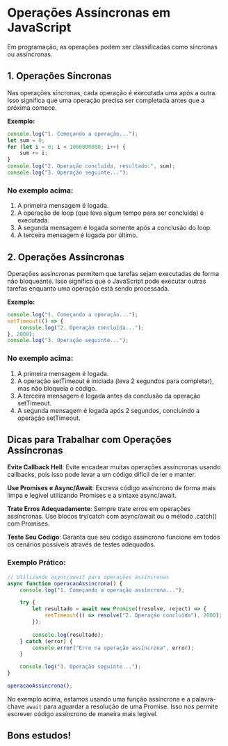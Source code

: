 # Operações Assíncronas em JavaScript

Em programação, as operações podem ser classificadas como síncronas ou assíncronas.

## 1. Operações Síncronas

Nas operações síncronas, cada operação é executada uma após a outra. Isso significa que uma operação precisa ser completada antes que a próxima comece. 

**Exemplo:**
```javascript
console.log("1. Começando a operação...");
let sum = 0;
for (let i = 0; i < 1000000000; i++) {
    sum += i;
}
console.log("2. Operação concluída, resultado:", sum);
console.log("3. Operação seguinte...");
```

### No exemplo acima:
1. A primeira mensagem é logada.
2. A operação de loop (que leva algum tempo para ser concluída) é executada.
3. A segunda mensagem é logada somente após a conclusão do loop.
4. A terceira mensagem é logada por último.


## 2. Operações Assíncronas

Operações assíncronas permitem que tarefas sejam executadas de forma não bloqueante. Isso significa que o JavaScript pode executar outras tarefas enquanto uma operação está sendo processada.

**Exemplo:**
```javascript
console.log("1. Começando a operação...");
setTimeout(() => {
    console.log("2. Operação concluída...");
}, 2000);
console.log("3. Operação seguinte...");
```
### No exemplo acima:
1. A primeira mensagem é logada.
2. A operação setTimeout é iniciada (leva 2 segundos para completar), mas não bloqueia o código.
3. A terceira mensagem é logada antes da conclusão da operação setTimeout.
4. A segunda mensagem é logada após 2 segundos, concluindo a operação setTimeout.

## Dicas para Trabalhar com Operações Assíncronas

**Evite Callback Hell**: Evite encadear muitas operações assíncronas usando callbacks, pois isso pode levar a um código difícil de ler e manter.

**Use Promises e Async/Await**: Escreva código assíncrono de forma mais limpa e legível utilizando Promises e a sintaxe async/await.

**Trate Erros Adequadamente**: Sempre trate erros em operações assíncronas. Use blocos try/catch com async/await ou o método .catch() com Promises.

**Teste Seu Código**: Garanta que seu código assíncrono funcione em todos os cenários possíveis através de testes adequados.

### Exemplo Prático:
```javascript
// Utilizando async/await para operações assíncronas
async function operacaoAssincrona() {
    console.log("1. Começando a operação assíncrona...");

    try {
        let resultado = await new Promise((resolve, reject) => {
            setTimeout(() => resolve("2. Operação concluída"), 2000);
        });
        
        console.log(resultado);
    } catch (error) {
        console.error("Erro na operação assíncrona", error);
    }

    console.log("3. Operação seguinte...");
}

operacaoAssincrona();
```

No exemplo acima, estamos usando uma função assíncrona e a palavra-chave `await` para aguardar a resolução de uma Promise. Isso nos permite escrever código assíncrono de maneira mais legível.

## Bons estudos!
